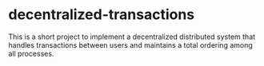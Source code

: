 # decentralized-transactions
This is a short project to implement a decentralized distributed system that handles transactions between users and maintains a total ordering among all processes.

